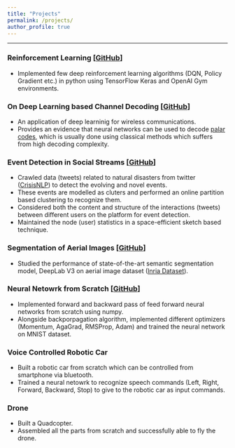 ```yaml
---
title: "Projects"
permalink: /projects/
author_profile: true
---
```

<hr> 

### Reinforcement Learning [[GitHub](https://github.com/DheerajRacha/Reinforcement-Learning)]

* Implemented few deep reinforcement learning algorithms (DQN, Policy Gradient etc.) in python using TensorFlow Keras and OpenAI Gym environments.<br>

### On Deep Learning based Channel Decoding [[GitHub](https://github.com/DheerajRacha/On-Deep-Learning-Based-Channel-Decoding)]

* An application of deep learninig for wireless communications.
* Provides an evidence that neural networks can be used to decode [palar codes](https://en.wikipedia.org/wiki/Polar_code_(coding_theory)), which is usually done using classical methods which suffers from high decoding complexity.

### Event Detection in Social Streams [[GitHub](https://github.com/DheerajRacha/Event-Detection)]

* Crawled data (tweets) related to natural disasters from twitter ([CrisisNLP](https://crisisnlp.qcri.org/crisismmd)) to detect the evolving and novel events.
* These events are modelled as cluters and performed an online partition based clustering to recognize them.
* Considered both the content and structure of the interactions (tweets) between different users on the platform for event detection.
* Maintained the node (user) statistics in a space-efficient sketch based technique.

### Segmentation of Aerial Images [[GitHub](https://github.com/DheerajRacha/Image-Segmentation)]
* Studied the performance of state-of-the-art semantic segmentation model, DeepLab V3 on aerial image dataset ([Inria Dataset](https://project.inria.fr/aerialimagelabeling/)).

### Neural Netowrk from Scratch [[GitHub](https://github.com/DheerajRacha/NeuralNets_Numpy)]
* Implemented forward and backward pass of feed forward neural networks from scratch using numpy.
* Alongside backporpagation algorithm, implemented different optimizers (Momentum, AgaGrad, RMSProp, Adam) and trained the neural network on MNIST dataset.

### Voice Controlled Robotic Car
* Built a robotic car from scratch which can be controlled from smartphone via bluetooth.
* Trained a neural netowrk to recognize speech commands (Left, Right, Forward, Backward, Stop) to give to the robotic car as input commands.

### Drone
* Built a Quadcopter.
* Assembled all the parts from scratch and successfully able to fly the drone.
